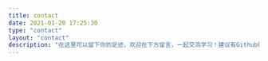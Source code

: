 ```yaml
---
title: contact
date: 2021-01-20 17:25:30
type: "contact"
layout: "contact"
description: "在这里可以留下你的足迹，欢迎在下方留言，一起交流学习！建议有Github账户的，在上面Gitalk评论框留言评论，我能第一时间看到，没有Github账号的在下面Valine评论框留言评论，方便其分类管理，感谢～"
---
```

